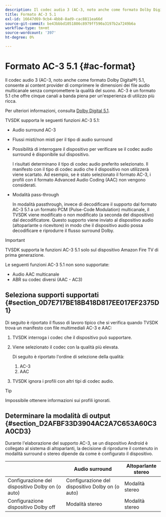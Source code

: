 ```yaml
---
description: Il codec audio 3 (AC-3, noto anche come formato Dolby Digital®) 5.1, consente ai content provider di comprimere le dimensioni dei file audio multicanale senza compromettere la qualità del suono. AC-3 è un formato 5.1 che offre cinque canali a banda piena per un'esperienza di utilizzo più ricca.
title: Formato AC-3 5.1
exl-id: 16647d69-9cb4-4bb8-8ad9-cac8811ea66d
source-git-commit: be43bbbd1051886c8979ff590a3197b2a7249b6a
workflow-type: tm+mt
source-wordcount: '397'
ht-degree: 0%

---
```


# Formato AC-3 5.1 {#ac-format}

Il codec audio 3 (AC-3, noto anche come formato Dolby Digital®) 5.1, consente ai content provider di comprimere le dimensioni dei file audio multicanale senza compromettere la qualità del suono. AC-3 è un formato 5.1 che offre cinque canali a banda piena per un&#39;esperienza di utilizzo più ricca.

Per ulteriori informazioni, consulta [Dolby Digital 5.1](https://www.dolby.com/us/en/technologies/dolby-digital.html).

TVSDK supporta le seguenti funzioni AC-3 5.1:

* Audio surround AC-3
* Flussi misti/non misti per il tipo di audio surround
* Possibilità di interrogare il dispositivo per verificare se il codec audio surround è disponibile sul dispositivo.

   I risultati determinano il tipo di codec audio preferito selezionato. Il manifesto con il tipo di codec audio che il dispositivo non utilizzerà viene scartato. Ad esempio, se è stato selezionato il formato AC-3, i profili con il formato Advanced Audio Coding (AAC) non vengono considerati.
* Modalità pass-through

   In modalità passthrough, invece di decodificare il supporto dal formato AC-3 5.1 a un formato PCM (Pulse-Code Modulation) multicanale, il TVSDK viene modificato o non modificato (a seconda del dispositivo) dal decodificatore. Questo supporto viene inviato al dispositivo audio (altoparlante o ricevitore) in modo che il dispositivo audio possa decodificare e riprodurre il flusso surround Dolby.

>[!IMPORTANT]
>
>TVSDK supporta le funzioni AC-3 5.1 solo sul dispositivo Amazon Fire TV di prima generazione.

Le seguenti funzioni AC-3 5.1 non sono supportate:

* Audio AAC multicanale
* ABR su codec diversi (AAC - AC3)

## Seleziona supporti supportati {#section_0D7E717BE18B418D817EE017EF2375D1}

Di seguito è riportato il flusso di lavoro tipico che si verifica quando TVSDK trova un manifesto con file multimediali AC-3 e AAC:

1. TVSDK interroga i codec che il dispositivo può supportare.
1. Viene selezionato il codec con la qualità più elevata.

   Di seguito è riportato l&#39;ordine di selezione della qualità:

   1. AC-3
   1. AAC

1. TVSDK ignora i profili con altri tipi di codec audio.

>[!TIP]
>
>Impossibile ottenere informazioni sui profili ignorati.

## Determinare la modalità di output {#section_D2AFBF33D3904AC2A7C653A60C3A0CD3}

Durante l&#39;elaborazione del supporto AC-3, se un dispositivo Android è collegato al sistema di altoparlanti, la decisione di riprodurre il contenuto in modalità surround o stereo dipende da come è configurato il dispositivo.

|  | Audio surround | Altoparlante stereo |
|---|---|---|
| Configurazione del dispositivo Dolby on (o auto) | Configurazione del dispositivo Dolby on (o auto) | Modalità stereo |
| Configurazione dispositivo Dolby off | Modalità stereo | Modalità stereo |
